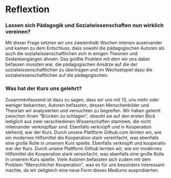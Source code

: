 # Reflextion

### Lassen sich Pädagogik und Sozialwissenschaften nun wirklich vereinen?
Mit dieser Frage setzten wir uns zweieinhalb Wochen intensiv auseinander und kamen zu dem Entschluss, dass sowohl die pädagogischen Autoren als auch die sozialwissenschaftlichen sich in einigen Theorien und Gedankengängen ähneln. Das größte Problem mit dem wir uns dabei befassen mussten war, die pädagogischen Ansätze auf die der sozialwissenschaftlichen zu übertragen und im Wechselspiel dazu die sozialwissenschaftlichen auf die pädagogischen.
### Was hat der Kurs uns gelehrt?
Zusammenfassend ist dazu zu sagen, dass wir uns mit 13, uns mehr oder weniger bekannten, Autoren befassten, dessen Menschenbilder und Theorien wir analysierten und versuchten zu begreifen.
Wir haben gelernt zwischen ihnen "Brücken zu schlagen", obwohl sie auf den ersten Blick lediglich aus zwei verschiedenen Wissenschaften stammen, die nicht miteinander verknüpfbar sind.
Ebenfalls verknüpft und in Kooperation stehend, war der Kurs.
Durch unsere Plattform Github.com lernten wir, wie ein modernes Hilfsmittel die Kooperation stark vereinfacht, was ebenfalls eine große Rolle in unserem Kurs spielte.
Ebenfalls verknüpft und kooperativ war der Kurs.
Durch unsere Plattform Github lernten wir, wie ein modernes Hilfsmittel die Kooperation stark vereinfacht, was ebenfalls eine große Rolle in unserem Kurs spielte.
Viele Autoren befassten sich zudem mit dem Problem "Menschlicher Kooperation", was es für uns besonders interessant machte, da wir zeitgleich eine neue Form dieses Mediums ausprobierten.
